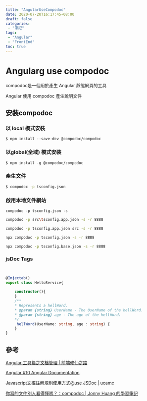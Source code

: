 ```yaml
---
title: "AngularUseCompodoc"
date: 2020-07-20T16:17:45+08:00
draft: false
categories:
 - "筆記"
tags:
 - "Angular"
 - "FrontEnd"
toc: true
---
```


# Angularg use compodoc 
compodoc是一個用於產生 Angular 靜態網頁的工具

Angular 使用 compodoc 產生說明文件

<!--more-->

## 安裝compodoc

### 以 local 模式安裝

```shell
$ npm install --save-dev @compodoc/compodoc
```

### 以global(全域) 模式安裝

```shell
$ npm install -g @compodoc/compodoc
```

### 產生文件

```sh
$ compodoc -p tsconfig.json
```

### 啟用本地文件網站

```shell
compodoc -p tsconfig.json -s
```

```sh
compodoc -p src\tsconfig.app.json -s -r 8888

compodoc -p tsconfig.app.json src -s -r 8888

npx compodoc -p tsconfig.json -s -r 8888

npx compodoc -p tsconfig.base.json -s -r 8888
```

### jsDoc Tags

```typescript


@Injectab()
export class HelloService{
    
    constructor(){
    }
    /**
    * Represents a hellWord.
    * @param {string} UserName - The UserName of the hellWord.
    * @param {string} age - The age of the hellWord.
    */
     hellWord(UserName: string, age : string) {
    }
}
```

 

## 參考

[Angular 工具篇之文档管理 | 前端修仙之路](https://semlinker.com/ng-compodoc-intro/)

[Angular #10 Angular Documentation](https://tpu.thinkpower.com.tw/tpu/articleDetails/864)

[Javascript文檔註解規則使用方式@use JSDoc | ucamc](https://www.ucamc.com/e-learning/javascript/250-javascript-use-jsdoc)


[你寫的文件別人看得懂嗎？：compodoc | Jonny Huang 的學習筆記](https://jonny-huang.github.io/angular/training/23_compodoc/)

